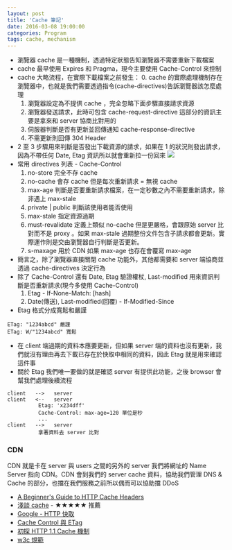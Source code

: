 ```yaml
---
layout: post
title: 'Cache 筆記'
date: 2016-03-08 19:00:00
categories: Program
tags: cache, mechanism
---
```


* 瀏覽器 cache 是一種機制，透過特定狀態告知瀏覽器不需要重新下載檔案
* cache 最早使用 Expires 和 Pragma，現今主要使用 Cache-Control 來控制
* cache 大略流程，在實際下載檔案之前發生：
  0. cache 的實際處理機制存在瀏覽器中，也就是我們需要透過指令(cache-directives)告訴瀏覽器該怎麼處理
  1. 瀏覽器設定為不提供 cache ，完全忽略下面步驟直接請求資源
  2. 瀏覽器發送請求，此時可包含 cache-request-directive 這部分的資訊主要是拿來和 server 協商比對用的
  3. 伺服器判斷是否有更新並回傳通知 cache-response-directive
  <!--more-->
  4. 不需更新則回傳 304 Header
* 2 至 3 步驟用來判斷是否發出下載資源的請求，如果在 1 的狀況則發出請求，因為不帶任何 Date, Etag 資訊所以就會重新拉一份回來
![](http://i.imgur.com/4mjsAuc.png)
* 常用 directives 列表 - Cache-Control
  1. no-store 完全不存 cache
  2. no-cache 會存 cache 但是每次重新請求 = 無視 cache
  3. max-age 判斷是否要重新請求檔案，在一定秒數之內不需要重新請求，除非遇上 max-stale
  4. private | public 判斷該使用者能否使用
  5. max-stale 指定資源過期
  6. must-revalidate 定義上類似 no-cache 但是更嚴格，會跟原始 server 比對而不是 proxy 。如果 max-stale 過期整份文件包含子請求都會更新。實際運作則是交由瀏覽器自行判斷是否更新。
  7. s-maxage 用於 CDN 如果 max-age 也存在會覆寫 max-age
* 簡言之，除了瀏覽器直接關閉 cache 功能外，其他都需要和 server 端協商並透過 cache-directives 決定行為
* 除了 Cache-Control 還有 Date, Etag 驗證權杖, Last-modified 用來資訊判斷是否重新請求(現今多使用 Cache-Control)
  1. Etag - If-None-Match: [hash]
  2. Date(傳送), Last-modified(回覆) - If-Modified-Since
* Etag 格式分成寬鬆和嚴謹

~~~
ETag: "1234abcd" 嚴謹
ETag: W/"1234abcd" 寬鬆
~~~

* 在 client 端過期的資料本應要更新，但如果 server 端的資料也沒有更新，我們就沒有理由再去下載已存在於快取中相同的資料，因此 Etag 就是用來確認這件事
* 關於 Etag 我們唯一要做的就是確認 server 有提供此功能，之後 browser 會幫我們處理後續流程

~~~
client   -->   server
client   <--   server
          Etag: 'x234dff'
          Cache-Control: max-age=120 單位是秒
          ...
client   -->   server
          拿著資料去 server 比對
~~~

### CDN

CDN 就是卡在 server 與 users 之間的另外的 server 我們將網址的  Name Server 指向 CDN。CDN 會到我們的 server cache 資料，協助我們管理 DNS & Cache 的部分，也擋在我們服務之前所以偶而可以協助擋 DDoS

* [A Beginner's Guide to HTTP Cache Headers](http://j.mp/1QCzEho)
* [淺談 cache](http://www.alloyteam.com/2016/03/discussion-on-web-caching/) - ★★★★★ 推薦
* [Google - HTTP 快取](https://developers.google.com/web/fundamentals/performance/optimizing-content-efficiency/http-caching)
* [Cache Control 與 ETag](https://blog.othree.net/log/2012/12/22/cache-control-and-etag/)
* [初探 HTTP 1.1 Cache 機制](http://blog.toright.com/posts/3414/%E5%88%9D%E6%8E%A2-http-1-1-cache-%E6%A9%9F%E5%88%B6.html)
* [w3c 規範](https://www.w3.org/Protocols/rfc2616/rfc2616-sec14.html#sec14.9)
